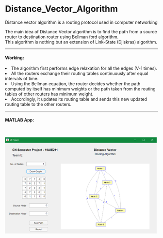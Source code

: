 # Distance_Vector_Algorithm
Distance vector algorithm is a routing protocol used in computer networking

The main idea of Distance Vector algorithm is to find the path from a source router to destination router using Bellman ford algorithm.<br>
This algorithm is nothing but an extension of Link-State (Djiskras) algorithm. <br>
<hr style=\"border:0.5px solid gray\"> </hr>


#### Working: 
<li>The algorithm first performs edge relaxation for all the edges (V-1 times). <br>
<li>All the routers exchange their routing tables continuously after equal intervals of time. <br>
<li>Using the Bellman equation, the router decides whether the path computed by itself has minimum weights or the path taken from the routing tables of other routers has minimum weight. <br>
<li>Accordingly, it updates its routing table and sends this new updated routing table to the other routers. <br>
  
<hr style=\"border:0.5px solid gray\"> </hr>

#### MATLAB App:
<br>
<p align="left">
  <img src="./Matlab App/2.png" width="500" alt="MATLAB app">
</p>

